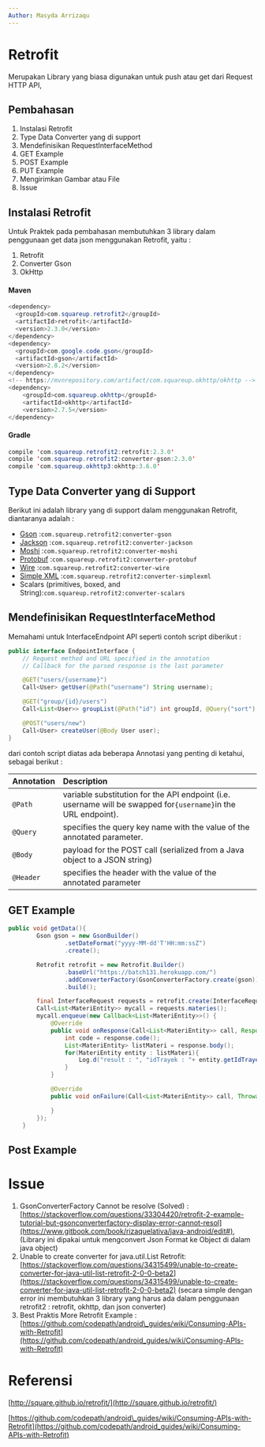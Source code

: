 ```yaml
---
Author: Masyda Arrizaqu
---
```


# Retrofit

Merupakan Library yang biasa digunakan untuk push atau get dari Request HTTP API,

## Pembahasan

1. Instalasi Retrofit
2. Type Data Converter yang di support
3. Mendefinisikan RequestInterfaceMethod
4. GET Example
5. POST Example
6. PUT Example
7. Mengirimkan Gambar atau File
8. Issue

## Instalasi Retrofit

Untuk Praktek pada pembahasan membutuhkan 3 library dalam penggunaan get data json menggunakan Retrofit, yaitu :

1. Retrofit
2. Converter Gson
3. OkHttp

#### Maven

```java
<dependency>
  <groupId>com.squareup.retrofit2</groupId>
  <artifactId>retrofit</artifactId>
  <version>2.3.0</version>
</dependency>
<dependency>
  <groupId>com.google.code.gson</groupId>
  <artifactId>gson</artifactId>
  <version>2.8.2</version>
</dependency>
<!-- https://mvnrepository.com/artifact/com.squareup.okhttp/okhttp -->
<dependency>
    <groupId>com.squareup.okhttp</groupId>
    <artifactId>okhttp</artifactId>
    <version>2.7.5</version>
</dependency>
```

#### Gradle

```java
compile 'com.squareup.retrofit2:retrofit:2.3.0'
compile 'com.squareup.retrofit2:converter-gson:2.3.0'
compile 'com.squareup.okhttp3:okhttp:3.6.0'
```

## Type Data Converter yang di Support

Berikut ini adalah library yang di support dalam menggunakan Retrofit, diantaranya adalah :

* [Gson](https://github.com/google/gson) :`com.squareup.retrofit2:converter-gson`
* [Jackson](http://wiki.fasterxml.com/JacksonHome) :`com.squareup.retrofit2:converter-jackson`
* [Moshi](https://github.com/square/moshi/) :`com.squareup.retrofit2:converter-moshi`
* [Protobuf](https://developers.google.com/protocol-buffers/) :`com.squareup.retrofit2:converter-protobuf`
* [Wire](https://github.com/square/wire) :`com.squareup.retrofit2:converter-wire`
* [Simple XML](http://simple.sourceforge.net/) :`com.squareup.retrofit2:converter-simplexml`
* Scalars \(primitives, boxed, and String\):`com.squareup.retrofit2:converter-scalars`

## Mendefinisikan RequestInterfaceMethod

Memahami untuk InterfaceEndpoint API seperti contoh script diberikut :

```java
public interface EndpointInterface {
    // Request method and URL specified in the annotation
    // Callback for the parsed response is the last parameter

    @GET("users/{username}")
    Call<User> getUser(@Path("username") String username);

    @GET("group/{id}/users")
    Call<List<User>> groupList(@Path("id") int groupId, @Query("sort") String sort);

    @POST("users/new")
    Call<User> createUser(@Body User user);
}
```

dari contoh script diatas ada beberapa Annotasi yang penting di ketahui, sebagai berikut :

| Annotation | Description |
| :--- | :--- |
| `@Path` | variable substitution for the API endpoint \(i.e. username will be swapped for`{username}`in the URL endpoint\). |
| `@Query` | specifies the query key name with the value of the annotated parameter. |
| `@Body` | payload for the POST call \(serialized from a Java object to a JSON string\) |
| `@Header` | specifies the header with the value of the annotated parameter |

## GET Example

```java
public void getData(){
        Gson gson = new GsonBuilder()
                .setDateFormat("yyyy-MM-dd'T'HH:mm:ssZ")
                .create();

        Retrofit retrofit = new Retrofit.Builder()
                .baseUrl("https://batch131.herokuapp.com/")
                .addConverterFactory(GsonConverterFactory.create(gson))
                .build();

        final InterfaceRequest requests = retrofit.create(InterfaceRequest.class);
        Call<List<MateriEntity>> mycall = requests.materies();
        mycall.enqueue(new Callback<List<MateriEntity>>() {
            @Override
            public void onResponse(Call<List<MateriEntity>> call, Response<List<MateriEntity>> response) {
                int code = response.code();
                List<MateriEntity> listMateri = response.body();
                for(MateriEntity entity : listMateri){
                    Log.d("result : ", "idTrayek : "+ entity.getIdTrayek());
                }
            }

            @Override
            public void onFailure(Call<List<MateriEntity>> call, Throwable t) {

            }
        });
    }
```

## Post Example



# Issue

1. GsonConverterFactory Cannot be resolve \(Solved\) : [https://stackoverflow.com/questions/33304420/retrofit-2-example-tutorial-but-gsonconverterfactory-display-error-cannot-resol](https://www.gitbook.com/book/rizaquelativa/java-android/edit#), \(Library ini dipakai untuk mengconvert Json Format ke Object di dalam java object\)
2. Unable to create converter for java.util.List Retrofit: [https://stackoverflow.com/questions/34315499/unable-to-create-converter-for-java-util-list-retrofit-2-0-0-beta2](https://stackoverflow.com/questions/34315499/unable-to-create-converter-for-java-util-list-retrofit-2-0-0-beta2) \(secara simple dengan error ini membutuhkan 3 library yang harus ada dalam penggunaan retrofit2 : retrofit, okhttp, dan json converter\)
3. Best Praktis More Retrofit Example : [https://github.com/codepath/android\_guides/wiki/Consuming-APIs-with-Retrofit](https://github.com/codepath/android_guides/wiki/Consuming-APIs-with-Retrofit)

# Referensi

[http://square.github.io/retrofit/](http://square.github.io/retrofit/)

[https://github.com/codepath/android\_guides/wiki/Consuming-APIs-with-Retrofit](https://github.com/codepath/android_guides/wiki/Consuming-APIs-with-Retrofit)

